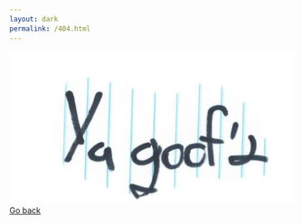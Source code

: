 ```yaml
---
layout: dark
permalink: /404.html
---
```


<div class="fourohfour">
<img src="/assets/YaGoofd.png">
<br>
<a href="http://128keaton.com">Go back</a>
</div>
